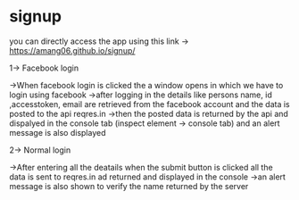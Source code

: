 # signup

you can directly access the app using this link ->  https://amang06.github.io/signup/


1-> Facebook login

->When facebook login is clicked the a window opens in which we have to login using facebook
->after logging in the details like persons name, id ,accesstoken, email are retrieved from the facebook account and the data is posted to the api reqres.in 
->then the posted data is returned by the api and dispalyed in the console tab (inspect element -> console tab) and an alert message is also displayed

2-> Normal login 

->After entering all the deatails when the submit button is clicked all the data is sent to reqres.in ad returned and displayed in the console
->an alert message is also shown to verify the name returned by the server
